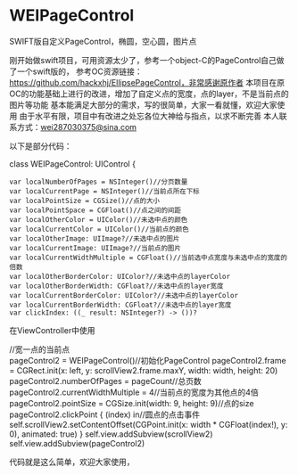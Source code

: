 # WEIPageControl
SWIFT版自定义PageControl，椭圆，空心圆，图片点

刚开始做swift项目，可用资源太少了，参考一个object-C的PageControl自己做了一个swift版的，
参考OC资源链接：https://github.com/hackxhj/EllipsePageControl，非常感谢原作者
本项目在原OC的功能基础上进行的改进，增加了自定义点的宽度，点的layer，不是当前点的图片等功能
基本能满足大部分的需求，写的很简单，大家一看就懂，欢迎大家使用
由于水平有限，项目中有改进之处忘各位大神给与指点，以求不断完善
本人联系方式：wei287030375@sina.com

以下是部分代码：

class WEIPageControl: UIControl {

    var localNumberOfPages = NSInteger()//分页数量
    var localCurrentPage = NSInteger()//当前点所在下标
    var localPointSize = CGSize()//点的大小
    var localPointSpace = CGFloat()//点之间的间距
    var localOtherColor = UIColor()//未选中点的颜色
    var localCurrentColor = UIColor()//当前点的颜色
    var localOtherImage: UIImage?//未选中点的图片
    var localCurrentImage: UIImage?//当前点的图片
    var localCurrentWidthMultiple = CGFloat()//当前选中点宽度与未选中点的宽度的倍数
    var localOtherBorderColor: UIColor?//未选中点的layerColor
    var localOtherBorderWidth: CGFloat?//未选中点的layer宽度
    var localCurrentBorderColor: UIColor?//未选中点的layerColor
    var localCurrentBorderWidth: CGFloat?//未选中点的layer宽度
    var clickIndex: ((_ result: NSInteger?) -> ())?



在ViewController中使用

//宽一点的当前点  
        pageControl2 = WEIPageControl()//初始化PageControl
        pageControl2.frame = CGRect.init(x: left, y: scrollView2.frame.maxY, width: width, height: 20)
        pageControl2.numberOfPages = pageCount//总页数
        pageControl2.currentWidthMultiple = 4//当前点的宽度为其他点的4倍
        pageControl2.pointSize = CGSize.init(width: 9, height: 9)//点的size
        pageControl2.clickPoint { (index) in//圆点的点击事件
            self.scrollView2.setContentOffset(CGPoint.init(x: width * CGFloat(index!), y: 0), animated: true)
        }
        self.view.addSubview(scrollView2)
        self.view.addSubview(pageControl2)


代码就是这么简单，欢迎大家使用，

